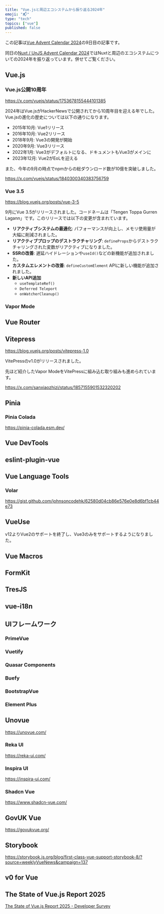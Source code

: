 ```yaml
---
title: "Vue.jsと周辺エコシステムから振り返る2024年"
emoji: "📬"
type: "tech"
topics: ["vue"]
published: false
---
```


この記事は[Vue Advent Calendar 2024](https://qiita.com/advent-calendar/2024/vue)の9日目の記事です。

同日の[Nuxt / UnJS Advent Calendar 2024](https://qiita.com/advent-calendar/2024/nuxt-and-unjs)ではNuxtと周辺のエコシステムについての2024年を振り返っています。併せてご覧ください。

## Vue.js

### Vue.js公開10周年

https://x.com/vuejs/status/1753678155444101385

2024年はVue.jsがHackerNewsで公開されてから10周年目を迎える年でした。Vue.jsの進化の歴史については以下の通りになります。

- 2015年10月: Vue1リリース
- 2016年10月: Vue2リリース
- 2018年9月: Vue3の開発が開始
- 2020年9月: Vue3リリース
- 2022年1月: Vue3がデフォルトになる、ドキュメントもVue3がメインに
- 2023年12月: Vue2がEoLを迎える

また、今年の9月の時点でnpmからの総ダウンロード数が10億を突破しました。

https://x.com/vuejs/status/1840300340383756759

### Vue 3.5

https://blog.vuejs.org/posts/vue-3-5

9月にVue 3.5がリリースされました。コードネームは「Tengen Toppa Gurren Lagann」です。このリリースでは以下の変更が含まれています。

- **リアクティブシステムの最適化**: パフォーマンスが向上し、メモリ使用量が大幅に削減されました。
- **リアクティブプロップのデストラクチャリング**: `defineProps`からデストラクチャリングされた変数がリアクティブになりました。
- **SSRの改善**: 遅延ハイドレーションや`useId()`などの新機能が追加されました。
- **カスタムエレメントの改善**: `defineCustomElement` APIに新しい機能が追加されました。
- **新しいAPI追加**
  - `useTemplateRef()`
  - `Deferred Teleport`
  - `onWatcherCleanup()`

### Vapor Mode

## Vue Router

## Vitepress

https://blog.vuejs.org/posts/vitepress-1.0

VitePressのv1.0がリリースされました。

先ほど紹介したVapor ModeをVitePressに組み込む取り組みも進められています。

https://x.com/sanxiaozhizi/status/1857155901532320202

## Pinia

### Pinia Colada

https://pinia-colada.esm.dev/

## Vue DevTools

## eslint-plugin-vue

## Vue Language Tools

### Volar

https://gist.github.com/johnsoncodehk/62580d04cb86e576e0e8d6bf1cb44e73



## VueUse

v12よりVue2のサポートを終了し、Vue3のみをサポートするようになりました。

## Vue Macros

## FormKit

## TresJS

## vue-i18n

## UIフレームワーク

### PrimeVue

### Vuetify

### Quasar Components

### Buefy

### BootstrapVue

### Element Plus

## Unovue
https://unovue.com/

### Reka UI
https://reka-ui.com/

### Inspira UI
https://inspira-ui.com/

### Shadcn Vue
https://www.shadcn-vue.com/

## GovUK Vue
https://govukvue.org/

## Storybook
https://storybook.js.org/blog/first-class-vue-support-storybook-8/?source=weeklyVueNews&campaign=137

## v0 for Vue

## The State of Vue.js Report 2025

[The State of Vue.js Report 2025 - Developer Survey](https://docs.google.com/forms/d/e/1FAIpQLSc6QQQ14ZuE4akaTZAkqOAMUSGjXVjKS-KuVu2eZ448jzK1Nw/viewform)
